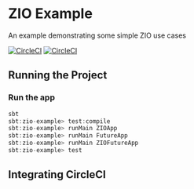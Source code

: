 # ZIO Example

An example demonstrating some simple ZIO use cases

[![CircleCI](https://circleci.com/gh/apauley/zio-example/tree/master.svg?style=svg)](https://circleci.com/gh/apauley/zio-example/tree/master)
[![CircleCI](http://34.205.255.13/gh/jemstep/zio-example.svg?style=svg)](http://34.205.255.13/gh/jemstep/zio-example)

## Running the Project

### Run the app

```sbt
sbt
sbt:zio-example> test:compile
sbt:zio-example> runMain ZIOApp
sbt:zio-example> runMain FutureApp
sbt:zio-example> runMain ZIOFutureApp
sbt:zio-example> test
```

## Integrating CircleCI

